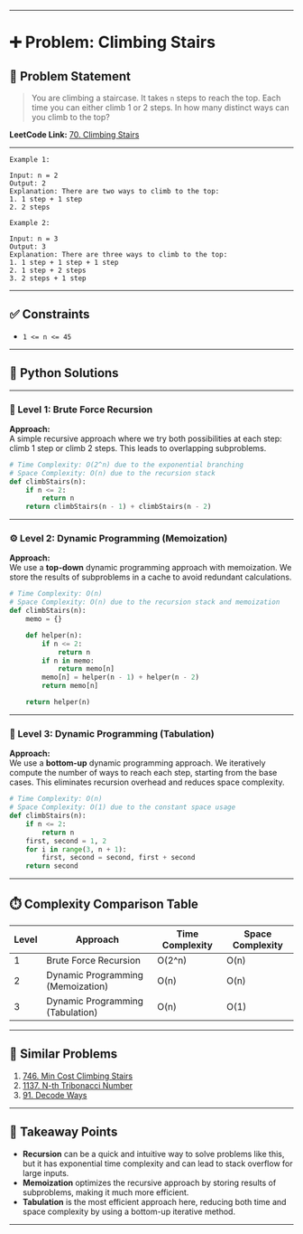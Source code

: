 
---

# ➕ Problem: Climbing Stairs

## 📘 Problem Statement

> You are climbing a staircase. It takes `n` steps to reach the top. Each time you can either climb 1 or 2 steps. In how many distinct ways can you climb to the top?

**LeetCode Link:** [70. Climbing Stairs](https://leetcode.com/problems/climbing-stairs/)

---

```
Example 1:

Input: n = 2
Output: 2
Explanation: There are two ways to climb to the top:
1. 1 step + 1 step
2. 2 steps

Example 2:

Input: n = 3
Output: 3
Explanation: There are three ways to climb to the top:
1. 1 step + 1 step + 1 step
2. 1 step + 2 steps
3. 2 steps + 1 step
```

---

## ✅ Constraints

- `1 <= n <= 45`

---

## 🧠 Python Solutions

---

### 🧪 Level 1: Brute Force Recursion

**Approach:**  
A simple recursive approach where we try both possibilities at each step: climb 1 step or climb 2 steps. This leads to overlapping subproblems.

```python
# Time Complexity: O(2^n) due to the exponential branching
# Space Complexity: O(n) due to the recursion stack
def climbStairs(n):
    if n <= 2:
        return n
    return climbStairs(n - 1) + climbStairs(n - 2)
```

---

### ⚙️ Level 2: Dynamic Programming (Memoization)

**Approach:**  
We use a **top-down** dynamic programming approach with memoization. We store the results of subproblems in a cache to avoid redundant calculations.

```python
# Time Complexity: O(n)
# Space Complexity: O(n) due to the recursion stack and memoization
def climbStairs(n):
    memo = {}

    def helper(n):
        if n <= 2:
            return n
        if n in memo:
            return memo[n]
        memo[n] = helper(n - 1) + helper(n - 2)
        return memo[n]

    return helper(n)
```

---

### 🚀 Level 3: Dynamic Programming (Tabulation)

**Approach:**  
We use a **bottom-up** dynamic programming approach. We iteratively compute the number of ways to reach each step, starting from the base cases. This eliminates recursion overhead and reduces space complexity.

```python
# Time Complexity: O(n)
# Space Complexity: O(1) due to the constant space usage
def climbStairs(n):
    if n <= 2:
        return n
    first, second = 1, 2
    for i in range(3, n + 1):
        first, second = second, first + second
    return second
```

---

## ⏱️ Complexity Comparison Table

| Level | Approach                             | Time Complexity | Space Complexity |
|-------|--------------------------------------|-----------------|------------------|
| 1     | Brute Force Recursion               | O(2^n)          | O(n)             |
| 2     | Dynamic Programming (Memoization)    | O(n)            | O(n)             |
| 3     | Dynamic Programming (Tabulation)     | O(n)            | O(1)             |

---

## 🔗 Similar Problems

1. [746. Min Cost Climbing Stairs](https://leetcode.com/problems/min-cost-climbing-stairs/)
2. [1137. N-th Tribonacci Number](https://leetcode.com/problems/n-th-tribonacci-number/)
3. [91. Decode Ways](https://leetcode.com/problems/decode-ways/)

---

## 📌 Takeaway Points

- **Recursion** can be a quick and intuitive way to solve problems like this, but it has exponential time complexity and can lead to stack overflow for large inputs.
- **Memoization** optimizes the recursive approach by storing results of subproblems, making it much more efficient.
- **Tabulation** is the most efficient approach here, reducing both time and space complexity by using a bottom-up iterative method.

---